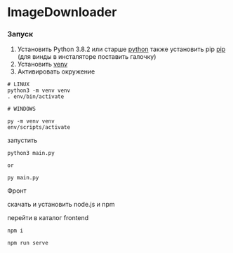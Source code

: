 # ImageDownloader
### Запуск

1. Установить Python 3.8.2 или старше [python](https://www.python.org/) также установить pip [pip](https://pip.pypa.io/en/latest/installing/) (для винды в инсталяторе поставить галочку)
1. Установить [venv](https://packaging.python.org/guides/installing-using-pip-and-virtual-environments/) 
1. Активировать окружение 
  ```
  # LINUX
  python3 -m venv venv
  . env/bin/activate

  # WINDOWS

  py -m venv venv
  env/scripts/activate
  ```
запустить 
```
python3 main.py

or 

py main.py
```

Фронт

скачать и установить node.js и npm

перейти в каталог frontend

```
npm i

npm run serve
```
